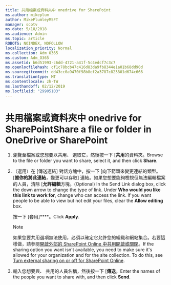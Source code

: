 ```yaml
---
title: 共用檔案或資料夾中 onedrive for SharePoint
ms.author: mikeplum
author: MikePlumleyMSFT
manager: scotv
ms.date: 5/18/2018
ms.audience: Admin
ms.topic: article
ROBOTS: NOINDEX, NOFOLLOW
localization_priority: Normal
ms.collection: Adm_O365
ms.custom: Adm_O365
ms.assetid: b6d51993-c6dd-4721-a41f-5c4edcf7c3c7
ms.openlocfilehash: cf1c78bcb47c416d83da9fb8344e1a01b68dd90d
ms.sourcegitcommit: dd43cc0a9470f98b8ef2a3787c823801d674c666
ms.translationtype: MT
ms.contentlocale: zh-TW
ms.lasthandoff: 02/12/2019
ms.locfileid: "29905103"
---
```

# <a name="share-a-file-or-folder-in-onedrive-or-sharepoint"></a><span data-ttu-id="c4f33-102">共用檔案或資料夾中 onedrive for SharePoint</span><span class="sxs-lookup"><span data-stu-id="c4f33-102">Share a file or folder in OneDrive or SharePoint</span></span>

1. <span data-ttu-id="c4f33-103">瀏覽至檔案或您想要以共用、 選取它，然後按一下 [**共用**的資料夾。</span><span class="sxs-lookup"><span data-stu-id="c4f33-103">Browse to the file or folder you want to share, select it, and then click **Share**.</span></span>
    
2. <span data-ttu-id="c4f33-p101">（選用）在 [傳送連結] 對話方塊中，按一下 [向下箭頭來變更連結的類型。[**誰你的將此連結**，變更可以存取] 連結。如果您想要能夠檢視但無法編輯檔案的人員，清除 [**允許編輯**方塊。</span><span class="sxs-lookup"><span data-stu-id="c4f33-p101">(Optional) In the Send Link dialog box, click the down arrow to change the type of link. Under **Who would you like this link to work for**, change who can access the link. If you want people to be able to view but not edit your files, clear the **Allow editing** box.</span></span> 
    
    <span data-ttu-id="c4f33-107">按一下 [套用]\*\*\*\*。</span><span class="sxs-lookup"><span data-stu-id="c4f33-107">Click **Apply**.</span></span>
    
    > [!NOTE]
    > <span data-ttu-id="c4f33-p102">如果您要共用選項無法使用，必須以確定它允許您的組織和網站集合。若要這樣做，請參閱[開啟外部的 SharePoint Online 中共用開啟或關閉](https://go.microsoft.com/fwlink/?linkid=866426)。</span><span class="sxs-lookup"><span data-stu-id="c4f33-p102">If the sharing option you want isn't available, you need to make sure it's allowed for your organization and for the site collection. To do this, see [Turn external sharing on or off for SharePoint Online](https://go.microsoft.com/fwlink/?linkid=866426).</span></span> 
  
3. <span data-ttu-id="c4f33-110">輸入您想要與、 共用的人員名稱，然後按一下 [**傳送**。</span><span class="sxs-lookup"><span data-stu-id="c4f33-110">Enter the names of the people you want to share with, and then click **Send**.</span></span>
    

